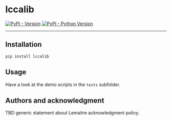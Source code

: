# lccalib

[![PyPI - Version](https://img.shields.io/pypi/v/lccalib.svg)](https://pypi.org/project/lccalib)
[![PyPI - Python Version](https://img.shields.io/pypi/pyversions/lccalib.svg)](https://pypi.org/project/lccalib)

-----

## Installation

```console
pip install lccalib
```

## Usage

Have a look at the demo scripts in the `tests` subfolder. 

## Authors and acknowledgment

TBD generic statement about Lemaitre acknowledgment policy. 

